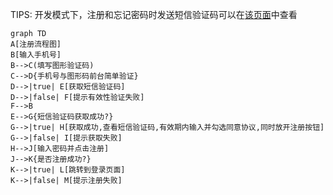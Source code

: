 TIPS:
开发模式下，注册和忘记密码时发送短信验证码可以在[该页面](http://localhost:8080/estore/member_watch_sms_captcha.action)中查看

```mermaid
graph TD
A[注册流程图]
B[输入手机号] 
B-->C(填写图形验证码)
C-->D{手机号与图形码前台简单验证}
D-->|true| E[获取短信验证码]
D-->|false| F[提示有效性验证失败]
F-->B
E-->G{短信验证码获取成功?}
G-->|true| H[获取成功,查看短信验证码,有效期内输入并勾选同意协议,同时放开注册按钮]
G-->|false| I[提示获取失败]
H-->J[输入密码并点击注册]
J-->K{是否注册成功?}
K-->|true| L[跳转到登录页面]
K-->|false| M[提示注册失败]
```